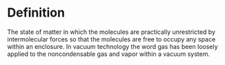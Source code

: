 # Definition

The state of matter in which the molecules are practically unrestricted
by intermolecular forces so that the molecules are free to occupy any
space within an enclosure. In vacuum technology the word gas has been
loosely applied to the noncondensable gas and vapor within a vacuum
system.
